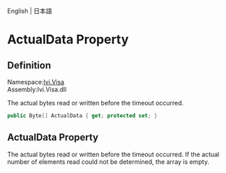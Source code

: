 English | 日本語

# ActualData Property

## Definition
Namespace:[Ivi.Visa](../Visa.md)<BR>
Assembly:Ivi.Visa.dll<BR>

The actual bytes read or written before the timeout occurred.
```C#
public Byte[] ActualData { get; protected set; }
```

## ActualData Property
The actual bytes read or written before the timeout occurred.  If the actual number of elements read could not be determined, the array is empty.
